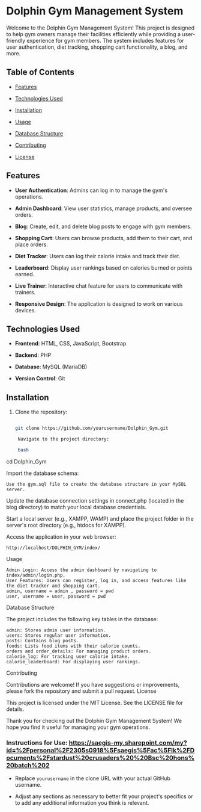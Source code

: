 # Dolphin Gym Management System


Welcome to the Dolphin Gym Management System! This project is designed to help gym owners manage their facilities efficiently while providing a user-friendly experience for gym members. The system includes features for user authentication, diet tracking, shopping cart functionality, a blog, and more.


## Table of Contents


- [Features](#features)

- [Technologies Used](#technologies-used)

- [Installation](#installation)

- [Usage](#usage)

- [Database Structure](#database-structure)

- [Contributing](#contributing)

- [License](#license)


## Features


- **User  Authentication**: Admins can log in to manage the gym's operations.

- **Admin Dashboard**: View user statistics, manage products, and oversee orders.

- **Blog**: Create, edit, and delete blog posts to engage with gym members.

- **Shopping Cart**: Users can browse products, add them to their cart, and place orders.

- **Diet Tracker**: Users can log their calorie intake and track their diet.

- **Leaderboard**: Display user rankings based on calories burned or points earned.

- **Live Trainer**: Interactive chat feature for users to communicate with trainers.

- **Responsive Design**: The application is designed to work on various devices.


## Technologies Used


- **Frontend**: HTML, CSS, JavaScript, Bootstrap

- **Backend**: PHP

- **Database**: MySQL (MariaDB)

- **Version Control**: Git


## Installation


1. Clone the repository:

   ```bash

   git clone https://github.com/yourusername/Dolphin_Gym.git

    Navigate to the project directory:

    bash

cd Dolphin_Gym

Import the database schema:

    Use the gym.sql file to create the database structure in your MySQL server.

Update the database connection settings in connect.php (located in the blog directory) to match your local database credentials.

Start a local server (e.g., XAMPP, WAMP) and place the project folder in the server's root directory (e.g., htdocs for XAMPP).

Access the application in your web browser:

    http://localhost/DOLPHIN_GYM/index/

Usage

    Admin Login: Access the admin dashboard by navigating to index/admin/login.php.
    User Features: Users can register, log in, and access features like the diet tracker and shopping cart. 
    admin, username = admin , password = pwd
    user, username = user, password = pwd

Database Structure

The project includes the following key tables in the database:

    admin: Stores admin user information.
    users: Stores regular user information.
    posts: Contains blog posts.
    foods: Lists food items with their calorie counts.
    orders and order_details: For managing product orders.
    calorie_log: For tracking user calorie intake.
    calorie_leaderboard: For displaying user rankings.

Contributing

Contributions are welcome! If you have suggestions or improvements, please fork the repository and submit a pull request.
License

This project is licensed under the MIT License. See the LICENSE file for details.

Thank you for checking out the Dolphin Gym Management System! We hope you find it useful for managing your gym operations.


### Instructions for Use: https://saegis-my.sharepoint.com/my?id=%2Fpersonal%2F2305s0918%5Fsaegis%5Fac%5Flk%2FDocuments%2Fstardust%20crusaders%20%20Bsc%20hons%20batch%202

- Replace `yourusername` in the clone URL with your actual GitHub username.

- Adjust any sections as necessary to better fit your project's specifics or to add any additional information you think is relevant.

